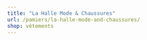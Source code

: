 ```yaml
---
title: "La Halle Mode & Chaussures"
url: /pamiers/la-halle-mode-and-chaussures/
shop: vêtements
---
```

